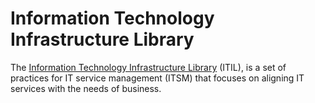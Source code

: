 # Information Technology Infrastructure Library #

The [Information Technology Infrastructure Library](http://en.wikipedia.org/wiki/Information_Technology_Infrastructure_Library) (ITIL), is a set of practices for IT service management (ITSM) that focuses on aligning IT services with the needs of business.

